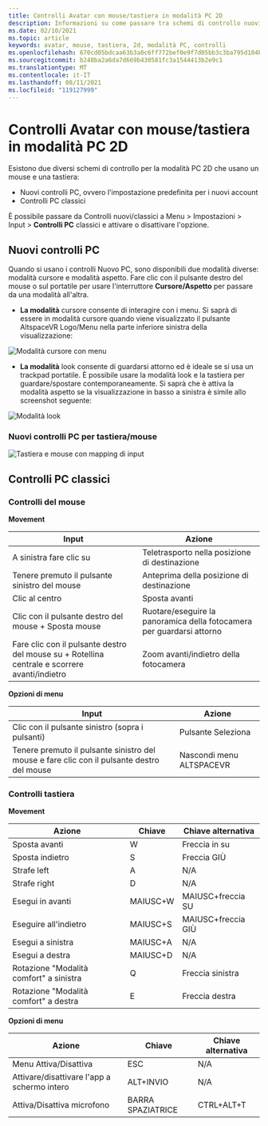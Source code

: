 ```yaml
---
title: Controlli Avatar con mouse/tastiera in modalità PC 2D
description: Informazioni su come passare tra schemi di controllo nuovi e classici per spostare gli avatar con il mouse e la tastiera in modalità PC 2D.
ms.date: 02/10/2021
ms.topic: article
keywords: avatar, mouse, tastiera, 2d, modalità PC, controlli
ms.openlocfilehash: 670cd05bdcaa63b3a0c6ff772bef0e9f7d05bb3c3ba795d104bf5d857401a848
ms.sourcegitcommit: b248ba2a6da7d669b430581fc3a1544413b2e9c1
ms.translationtype: MT
ms.contentlocale: it-IT
ms.lasthandoff: 08/11/2021
ms.locfileid: "119127999"
---
```

# <a name="avatar-controls-with-mousekeyboard-in-2d-pc-mode"></a>Controlli Avatar con mouse/tastiera in modalità PC 2D

Esistono due diversi schemi di controllo per la modalità PC 2D che usano un mouse e una tastiera:
* Nuovi controlli PC, ovvero l'impostazione predefinita per i nuovi account
* Controlli PC classici

È possibile passare da Controlli nuovi/classici a Menu > Impostazioni > Input > **Controlli PC** classici e attivare o disattivare l'opzione.

## <a name="new-pc-controls"></a>Nuovi controlli PC

Quando si usano i controlli Nuovo PC, sono disponibili due modalità diverse: modalità cursore e modalità aspetto. Fare clic con il pulsante destro del mouse o sul portatile per usare l'interruttore **Cursore/Aspetto** per passare da una modalità all'altra.

* **La modalità** cursore consente di interagire con i menu. Si saprà di essere in modalità cursore quando viene visualizzato il pulsante AltspaceVR Logo/Menu nella parte inferiore sinistra della visualizzazione:

![Modalità cursore con menu](images/avatar-controls-img-01.png)

* **La modalità** look consente di guardarsi attorno ed è ideale se si usa un trackpad portatile. È possibile usare la modalità look e la tastiera per guardare/spostare contemporaneamente. Si saprà che è attiva la modalità aspetto se la visualizzazione in basso a sinistra è simile allo screenshot seguente:

![Modalità look](images/avatar-controls-img-02.png)

### <a name="new-pc-controls-for-keyboard--mouse"></a>Nuovi controlli PC per tastiera/mouse

![Tastiera e mouse con mapping di input](images/avatar-controls-img-03.png)

## <a name="classic-pc-controls"></a>Controlli PC classici 

### <a name="mouse-controls"></a>Controlli del mouse

**Movement**

| Input | Azione |
|---|---|
| A sinistra fare clic su | Teletrasporto nella posizione di destinazione |
| Tenere premuto il pulsante sinistro del mouse | Anteprima della posizione di destinazione |
| Clic al centro | Sposta avanti |
| Clic con il pulsante destro del mouse + Sposta mouse | Ruotare/eseguire la panoramica della fotocamera per guardarsi attorno |
| Fare clic con il pulsante destro del mouse su + Rotellina centrale e scorrere avanti/indietro | Zoom avanti/indietro della fotocamera |

**Opzioni di menu**

| Input | Azione |
|---|---|
| Clic con il pulsante sinistro (sopra i pulsanti) | Pulsante Seleziona |
| Tenere premuto il pulsante sinistro del mouse e fare clic con il pulsante destro del mouse | Nascondi menu ALTSPACEVR |

### <a name="keyboard-controls"></a>Controlli tastiera

**Movement**

| Azione | Chiave | Chiave alternativa |
|---|---|---|
| Sposta avanti | W | Freccia in su |
| Sposta indietro | S | Freccia GIÙ |
| Strafe left | A | N/A |
| Strafe right | D | N/A |
| Esegui in avanti | MAIUSC+W | MAIUSC+freccia SU |
| Eseguire all'indietro | MAIUSC+S | MAIUSC+freccia GIÙ |
| Esegui a sinistra | MAIUSC+A | N/A |
| Esegui a destra | MAIUSC+D | N/A |
| Rotazione "Modalità comfort" a sinistra | Q | Freccia sinistra |
| Rotazione "Modalità comfort" a destra | E | Freccia destra |

**Opzioni di menu**

| Azione | Chiave | Chiave alternativa |
|---|---|---|
| Menu Attiva/Disattiva | ESC | N/A |
| Attivare/disattivare l'app a schermo intero | ALT+INVIO | N/A |
| Attiva/Disattiva microfono | BARRA SPAZIATRICE | CTRL+ALT+T |